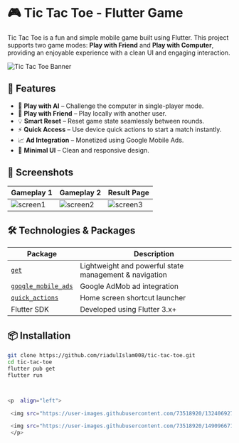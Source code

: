 # 🎮 Tic Tac Toe - Flutter Game

Tic Tac Toe is a fun and simple mobile game built using Flutter. This project supports two game modes: **Play with Friend** and **Play with Computer**, providing an enjoyable experience with a clean UI and engaging interaction.

![Tic Tac Toe Banner](https://raw.githubusercontent.com/riadulIslam008/images/main/tic-tac-toe-banner.jpg)

## 🚀 Features

- 🧠 **Play with AI** – Challenge the computer in single-player mode.
- 👥 **Play with Friend** – Play locally with another user.
- 💡 **Smart Reset** – Reset game state seamlessly between rounds.
- ⚡️ **Quick Access** – Use device quick actions to start a match instantly.
- 📈 **Ad Integration** – Monetized using Google Mobile Ads.
- 🎯 **Minimal UI** – Clean and responsive design.

## 📱 Screenshots

| Gameplay 1 | Gameplay 2 | Result Page |
|-----------|------------|-------------|
| ![screen1](https://raw.githubusercontent.com/riadulIslam008/images/main/ticTacToe1.webp) | ![screen2](https://raw.githubusercontent.com/riadulIslam008/images/main/ticTacToe2.webp) | ![screen3](https://raw.githubusercontent.com/riadulIslam008/images/main/ticTacToe3.webp) |

## 🛠️ Technologies & Packages

| Package | Description |
|--------|-------------|
| [`get`](https://pub.dev/packages/get) | Lightweight and powerful state management & navigation |
| [`google_mobile_ads`](https://pub.dev/packages/google_mobile_ads) | Google AdMob ad integration |
| [`quick_actions`](https://pub.dev/packages/quick_actions) | Home screen shortcut launcher |
| Flutter SDK | Developed using Flutter 3.x+

## 📦 Installation

```bash
git clone https://github.com/riadulIslam008/tic-tac-toe.git
cd tic-tac-toe
flutter pub get
flutter run



<p  align="left">

 <img src="https://user-images.githubusercontent.com/73518920/132406927-74d61437-8f2d-4600-9cf4-a0ba340284ce.gif" height= "500" width ="300">

 <img src="https://user-images.githubusercontent.com/73518920/149096671-5fc6d323-10d1-46fc-9f72-516cad251632.gif" height= "500" width ="300">
 </p>



